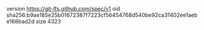 version https://git-lfs.github.com/spec/v1
oid sha256:b9ae185e25b01672387f7223cf56454768d540be92ca31402ee1aebe168bad2d
size 4323
